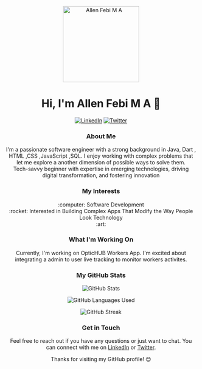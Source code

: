 <p align="center">
  <img src="https://avatars.githubusercontent.com/u/105870053?v=4" alt="Allen Febi M A" width="200" height="200">
</p>

<h1 align="center">Hi, I'm Allen Febi M A 👋</h1>

<p align="center">
  <a href="https://www.linkedin.com/in/all3n-f3bi/"><img src="https://img.shields.io/badge/LinkedIn-Connect-blue" alt="LinkedIn"></a>
  <a href="https://twitter.com/allen-febi"><img src="https://img.shields.io/twitter/follow/allen-febi?style=social" alt="Twitter"></a>
</p>

<h3 align="center">About Me</h3>

<p align="center">
  I'm a passionate software engineer with a strong background in Java, Dart , HTML ,CSS ,JavaScript ,SQL. I enjoy working with complex problems that let me explore a another dimension of possible ways to solve them.<br/>
    Tech-savvy beginner with expertise in emerging technologies, driving digital transformation, and fostering innovation
</p>

<h3 align="center">My Interests</h3>

<p align="center">
  :computer: Software Development<br>
  :rocket: Interested in Building Complex Apps That Modify the Way People Look Technology<br>
  :art: <Another interest or project>
</p>

<h3 align="center">What I'm Working On</h3>

<p align="center">
  Currently, I'm working on OpticHUB Workers App. I'm excited about integrating a admin to user live tracking to monitor workers activites.
</p>

<h3 align="center">My GitHub Stats</h3>

<p align="center">
  <img src="https://github-readme-stats.vercel.app/api?username=all3n2601&show_icons=true&theme=dark&all_commits=true" alt="GitHub Stats">
</p>

<p align="center">
  <img src="https://github-readme-stats.vercel.app/api/top-langs/?username=all3n2601&layout=compact" alt="GitHub Languages Used">
</p>

<p align="center">
  <img src="https://github-readme-streak-stats.herokuapp.com/?user=all3n2601" alt="GitHub Streak">
</p>

<h3 align="center">Get in Touch</h3>

<p align="center">
  Feel free to reach out if you have any questions or just want to chat. You can connect with me on <a href="https://www.linkedin.com/in/all3n-f3bi/">LinkedIn</a> or <a href="https://twitter.com/allen-febi">Twitter</a>.
</p>

<p align="center">
  Thanks for visiting my GitHub profile! 😊
</p>
